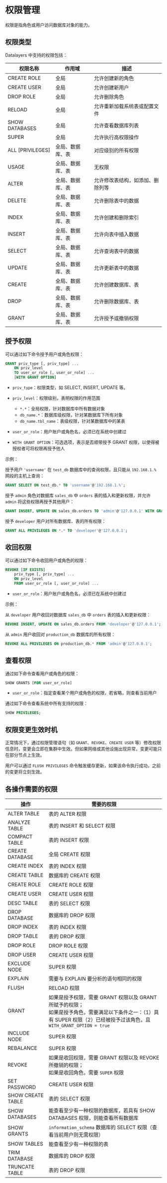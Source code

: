# 权限管理

权限是指角色或用户访问数据库对象的能力。

## 权限类型

Datalayers 中支持的权限包括：

| 权限名称           | 作用域        | 描述                                   |
| ------------------ | ---------------- | ----------------------------------|
| CREATE ROLE        | 全局             | 允许创建新的角色                    |
| CREATE USER        | 全局             | 允许创建新用户                      |
| DROP ROLE          | 全局             | 允许删除角色                        |
| RELOAD             | 全局             | 允许重新加载系统表或配置文件         |
| SHOW DATABASES     | 全局             | 允许查看数据库列表                  |
| SUPER              | 全局             | 允许执行高权限操作                  |
| ALL \[PRIVILEGES\] | 全局、数据库、表  | 对应级别的所有权限                  |
| USAGE              | 全局、数据库、表  | 无权限                             |
| ALTER              | 全局、数据库、表  | 允许修改表结构，如添加、删除列等     |
| DELETE             | 全局、数据库、表  | 允许删除表中的数据                  |
| INDEX              | 全局、数据库、表  | 允许创建和删除索引                  |
| INSERT             | 全局、数据库、表  | 允许向表中插入数据                  |
| SELECT             | 全局、数据库、表  | 允许查询表中的数据                  |
| UPDATE             | 全局、数据库、表  | 允许更新表中的数据                  |
| CREATE             | 全局、数据库、表  | 允许创建数据库、表                  |
| DROP               | 全局、数据库、表  | 允许删除数据库、表                  |
| GRANT              | 全局、数据库、表  | 允许授予或撤销权限                  |

## 授予权限

可以通过如下命令授予用户或角色权限：

```sql
GRANT priv_type [, priv_type] ...
    ON priv_level
    TO user_or_role [, user_or_role] ...
    [WITH GRANT OPTION]
```

- `priv_type`：权限类型，如 SELECT, INSERT, UPDATE 等。

- `priv_level`：权限级别，表明权限的作用范围
  - `*.*`：全局权限，针对数据库中所有数据对象
  - `db_name.*`：数据库级权限，针对某数据库下所有对象
  - `db_name.tbl_name`：表级权限，针对某数据库中的某表

- `user_or_role`：用户账户或角色名，必须已在系统中创建过

- `WITH GRANT OPTION`：可选选项，表示是否顺带授予 GRANT 权限，以使得被授权者可将权限再授予他人

示例：

授予用户 `'username'` 在 `test_db` 数据库中的查询权限，且只能从 `192.168.1.%` 网段的主机上查询：

```sql
GRANT SELECT ON test_db.* TO 'username'@'192.168.1.%';
```

授予 `admin` 角色对数据库 `sales_db` 中 `orders` 表的插入和更新权限，并允许 `admin` 将这些权限再授予其他用户：

```sql
GRANT INSERT, UPDATE ON sales_db.orders TO 'admin'@'127.0.0.1' WITH GRANT OPTION;
```

授予 `developer` 用户对所有数据库、表的所有权限：

```sql
GRANT ALL PRIVILEGES ON *.* TO 'developer'@'127.0.0.1';
```

## 收回权限

可以通过如下命令收回用户或角色的权限：

```sql
REVOKE [IF EXISTS]
    priv_type [, priv_type] ...
    ON priv_level
    FROM user_or_role [, user_or_role] ...
```

- `user_or_role`：用户账户或角色名，必须已在系统中创建过

示例：

从 `developer` 用户收回对数据库 `sales_db` 中 `orders` 表的插入和更新权限：

```sql
REVOKE INSERT, UPDATE ON sales_db.orders FROM 'developer'@'127.0.0.1';
```

从 `admin` 用户收回对 `production_db` 数据库的所有权限：

```sql
REVOKE ALL PRIVILEGES ON production_db.* FROM 'admin'@'127.0.0.1';
```

## 查看权限

通过如下命令查看用户或角色的权限：

```sql
SHOW GRANTS [FOR user_or_role]
```

- `user_or_role`：指定查看某个用户或角色的权限，若省略，则查看当前用户

通过如下命令查看系统中所有支持的权限：

```sql
SHOW PRIVILEGES;
```

## 权限变更生效时机

正常情况下，通过权限管理语句（如 `GRANT`、`REVOKE`、`CREATE USER` 等）修改权限信息时，变更会立即在集群中生效。但如果网络或其他设施出现异常，变更可能只在部分节点上生效。

用户可以通过 `FLUSH PRIVILEGES` 命令触发缓存更新，如果该命令执行成功，之前的变更将立刻生效。


## 各操作需要的权限

| 操作                  | 需要的权限 |
|-----------------------|------------|
| ALTER TABLE           | 表的 ALTER 权限|
| ANALYZE TABLE         | 表的 INSERT 和 SELECT 权限 |
| COMPACT TABLE         | 表的 INSERT 权限|
| CREATE DATABASE       | 全局 CREATE 权限 |
| CREATE INDEX          | 表的 INDEX 权限 |
| CREATE TABLE          | 数据库的 CREATE 权限|
| CREATE ROLE           | CREATE ROLE 权限 |
| CREATE USER           | CREATE USER 权限 |
| DESC TABLE            | 表的 SELECT 权限 |
| DROP DATABASE         | 数据库的 DROP 权限 |
| DROP INDEX            | 表的 INDEX 权限 |
| DROP TABLE            | 表的 DROP 权限 |
| DROP ROLE             | DROP ROLE 权限 |
| DROP USER             | CREATE USER 权限 |
| EXCLUDE NODE          | SUPER 权限 | 
| EXPLAIN               | 需要与 EXPLAIN 要分析的语句相同的权限 |
| FLUSH                 | RELOAD 权限     |
| GRANT                 | 如果是授予权限，需要 GRANT 权限以及 GRANT 所赋予的权限；<br> 如果是授予角色，需要满足以下条件之一：（1）具有 SUPER 权限（2）已经被授予过该角色，且 `WITH_GRANT_OPTION = true`|
| INCLUDE NODE          | SUPER 权限 |
| REBALANCE             | SUPER 权限 |
| REVOKE                | 如果是收回权限，需要 GRANT 权限以及 REVOKE 所撤销的权限；<br> 如果是收回角色，需要 `SUPER` 权限|
| SET PASSWORD          | CREATE USER 权限 |
| SHOW CREATE TABLE     | 表的 SELECT 权限 |
| SHOW DATABASES        | 能查看至少有一种权限的数据库，若具有 SHOW DATABASES 权限，则能查看所有数据库 |
| SHOW GRANTS           | `information_schema` 数据库的 SELECT 权限（查看当前用户则无需权限） |
| SHOW TABLES           | 能查看至少有一种权限的表 |
| TRIM DATABASE         | 数据库的 DROP 权限|
| TRUNCATE TABLE        | 表的 DROP 权限 |
